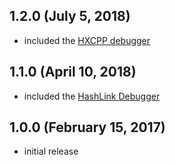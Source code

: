 ## 1.2.0 (July 5, 2018)

- included the [HXCPP debugger](https://marketplace.visualstudio.com/items?itemName=vshaxe.hxcpp-debugger)

## 1.1.0 (April 10, 2018)

- included the [HashLink Debugger](https://marketplace.visualstudio.com/items?itemName=HaxeFoundation.haxe-hl)

## 1.0.0 (February 15, 2017)

- initial release
